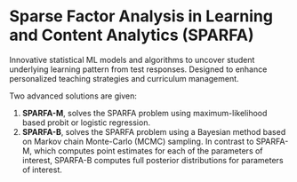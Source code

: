 # Sparse Factor Analysis in Learning and Content Analytics (SPARFA)
Innovative statistical ML models and algorithms to uncover student underlying learning pattern from test responses. Designed to enhance personalized teaching strategies and curriculum management. 

Two advanced solutions are given: 
1. **SPARFA-M**, solves the SPARFA problem using maximum-likelihood based probit or logistic regression.
2. **SPARFA-B**, solves the SPARFA problem using a Bayesian method based on Markov chain Monte-Carlo (MCMC) sampling. In contrast to SPARFA-M, which computes point estimates for each of the parameters of interest, SPARFA-B computes full posterior distributions for parameters of interest.

